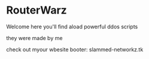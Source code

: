 # RouterWarz

Welcome here you'll find aload powerful ddos scripts

they were made by me 

check out myour wbesite booter: slammed-networkz.tk
